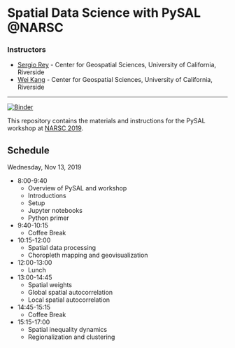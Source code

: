 # Spatial Data Science with PySAL @NARSC

### Instructors

- [Sergio Rey](http://sergerey.org) - Center for Geospatial Sciences, University of California, Riverside
- [Wei Kang](https://weikang9009.github.io) - Center for Geospatial Sciences, University of California, Riverside
 

---
[![Binder](https://mybinder.org/badge_logo.svg)](https://mybinder.org/v2/gh/sjsrey/pysalnarsc19)

This repository contains the materials and instructions for the PySAL workshop
at [NARSC 2019](http://www.narsc.org/newsite/wp-content/uploads/2019/06/pysal.pdf).


## Schedule 

Wednesday, Nov 13, 2019


* 8:00-9:40
  * Overview of PySAL and workshop
  * Introductions
  * Setup
  * Jupyter notebooks
  * Python primer
* 9:40-10:15
  * Coffee Break
* 10:15-12:00
  * Spatial data processing
  * Choropleth mapping and geovisualization
* 12:00-13:00
  * Lunch
* 13:00-14:45
  * Spatial weights
  * Global spatial autocorrelation
  * Local spatial autocorrelation
* 14:45-15:15
  * Coffee Break  
* 15:15-17:00
  * Spatial inequality dynamics
  * Regionalization and clustering
